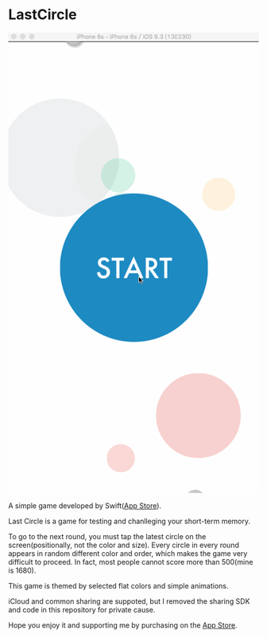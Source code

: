 # LastCircle

![Demo](demo.gif)

A simple game developed by Swift([App Store](https://itunes.apple.com/us/app/last-circle/id1065436363?ls=1&mt=8)).

Last Circle is a game for testing and chanlleging your short-term memory.

To go to the next round, you must tap the latest circle on the screen(positionally, not the color and size). Every circle in every round appears in random different color and order, which makes the game very difficult to proceed. In fact, most people cannot score more than 500(mine is 1680).

This game is themed by selected flat colors and simple animations.

iCloud and common sharing are suppoted, but I removed the sharing SDK and code in this repository for private cause.

Hope you enjoy it and supporting me by purchasing on the [App Store](https://itunes.apple.com/us/app/last-circle/id1065436363?ls=1&mt=8).
